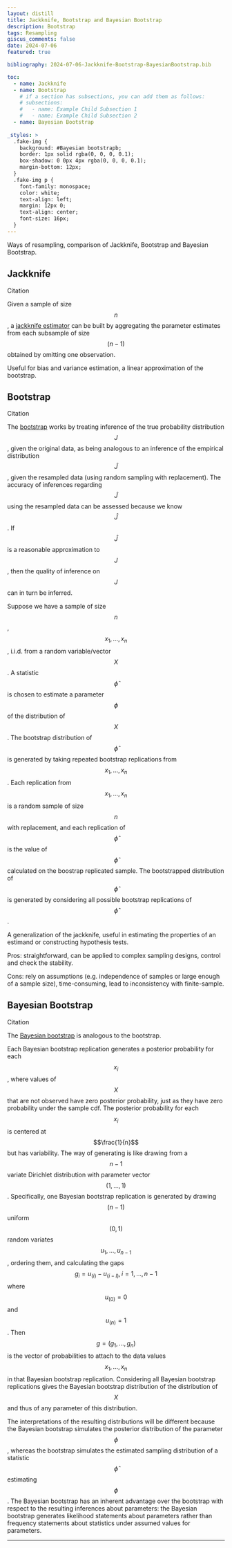 ```yaml
---
layout: distill
title: Jackknife, Bootstrap and Bayesian Bootstrap
description: Bootstrap
tags: Resampling
giscus_comments: false
date: 2024-07-06
featured: true

bibliography: 2024-07-06-Jackknife-Bootstrap-BayesianBootstrap.bib

toc:
  - name: Jackknife 
  - name: Bootstrap 
    # if a section has subsections, you can add them as follows:
    # subsections:
    #   - name: Example Child Subsection 1
    #   - name: Example Child Subsection 2
  - name: Bayesian Bootstrap
    
_styles: >
  .fake-img {
    background: #Bayesian bootstrapb;
    border: 1px solid rgba(0, 0, 0, 0.1);
    box-shadow: 0 0px 4px rgba(0, 0, 0, 0.1);
    margin-bottom: 12px;
  }
  .fake-img p {
    font-family: monospace;
    color: white;
    text-align: left;
    margin: 12px 0;
    text-align: center;
    font-size: 16px;
  }
---
```

Ways of resampling, comparison of Jackknife, Bootstrap and Bayesian Bootstrap.

## Jackknife 
Citation <d-cite key="miller1974jackknife"></d-cite>

Given a sample of size $$n$$, a [jackknife estimator](https://en.wikipedia.org/wiki/Jackknife_resampling) can be built by aggregating the parameter estimates from each subsample of size $$(n-1)$$ obtained by omitting one observation.

Useful for bias and variance estimation, a linear approximation of the bootstrap.

## Bootstrap 
Citation <d-cite key="efron1992bootstrap"></d-cite>

The [bootstrap](https://en.wikipedia.org/wiki/Bootstrapping_(statistics)) works by treating inference of the true probability distribution $$J$$, given the original data, as being analogous to an inference of the empirical distribution $$\hat{J}$$, given the resampled data (using random sampling with replacement). The accuracy of inferences regarding $$\hat{J}$$ using the resampled data can be assessed because we know $$\hat{J}$$. If $$\hat{J}$$ is a reasonable approximation to $$J$$, then the quality of inference on $$J$$ can in turn be inferred.

Suppose we have a sample of size $$n$$, $$x_1, \ldots, x_n$$, i.i.d. from a random variable/vector $$X$$. A statistic $$\hat{\phi}$$ is chosen to estimate a parameter $$\phi$$ of the distribution of $$X$$. The bootstrap distribution of $$\hat{\phi}$$ is generated by taking repeated bootstrap replications from $$x_1, \ldots, x_n$$. Each replication from $$x_1, \ldots, x_n$$ is a random sample of size $$n$$ with replacement, and each replication of $$\hat{\phi}$$ is the value of $$\hat{\phi}$$ calculated on the boostrap replicated sample. The bootstrapped distribution of $$\hat{\phi}$$ is generated by considering all possible bootstrap replications of $$\hat{\phi}$$.

A generalization of the jackknife, useful in estimating the properties of an estimand or constructing hypothesis tests.

Pros: straightforward, can be applied to complex sampling designs, control and check the stability.

Cons: rely on assumptions (e.g. independence of samples or large enough of a sample size), time-consuming, lead to inconsistency with finite-sample.

## Bayesian Bootstrap 
Citation <d-cite key="rubin1981bayesian"></d-cite>

The [Bayesian bootstrap](https://en.wikipedia.org/wiki/Bootstrapping_(statistics)#Bayesian_bootstrap) is analogous to the bootstrap.

Each Bayesian bootstrap replication generates a posterior probability for each $$x_i$$, where values of $$X$$ that are not observed have zero posterior probability, just as they have zero probability under the sample cdf. The posterior probability for each $$x_i$$ is centered at $$\frac{1}{n}$$ but has variability. The way of generating is like drawing from a $$n-1$$ variate Dirichlet distribution with parameter vector $$(1, \ldots, 1)$$. Specifically, one Bayesian bootstrap replication is generated by drawing $$(n - 1)$$ uniform $$(0, 1)$$ random variates $$u_1, \ldots, u_{n-1}$$, ordering them, and calculating the gaps $$g_i = u_{(i)}-u_{(i-l)}, i = 1, \ldots, n-1$$ where $$u_{(0)} = 0$$ and $$u_{(n)} = 1$$. Then $$g = (g_1, \ldots, g_n)$$ is the vector of probabilities to attach to the data values $$x_1, \ldots, x_n$$ in that Bayesian bootstrap replication. Considering all Bayesian bootstrap replications gives the Bayesian bootstrap distribution of the distribution of $$X$$ and thus of any parameter of this distribution.

The interpretations of the resulting distributions will be different because the Bayesian bootstrap simulates the posterior distribution of the parameter $$\phi$$, whereas the bootstrap simulates the estimated sampling distribution of a statistic $$\hat{\phi}$$ estimating $$\phi$$. The Bayesian bootstrap has an inherent advantage over the bootstrap with respect to the resulting inferences about parameters: the Bayesian bootstrap generates likelihood statements about parameters rather than frequency statements about statistics under assumed values for parameters.

---
